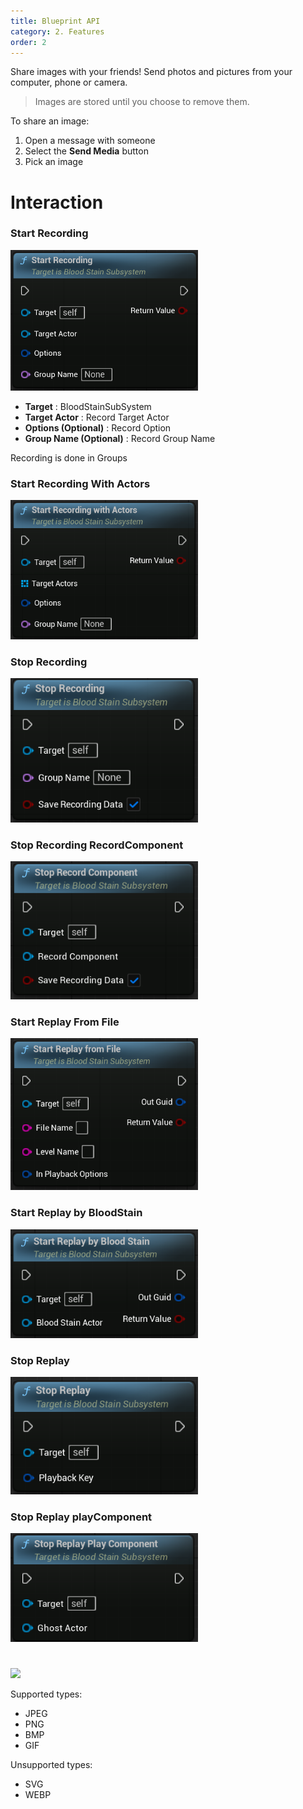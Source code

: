 ```yaml
---
title: Blueprint API
category: 2. Features
order: 2
---
```


Share images with your friends! Send photos and pictures from your computer, phone or camera.

> Images are stored until you choose to remove them.

To share an image:

1. Open a message with someone
2. Select the **Send Media** button
3. Pick an image

# Interaction


### Start Recording
<img src="../../images/StartRecording.png" width="300" />	

- <b>Target</b> : BloodStainSubSystem
- <b>Target Actor</b> : Record Target Actor
- <b>Options (Optional)</b> : Record Option
- <b>Group Name (Optional)</b> : Record Group Name

Recording is done in Groups


### Start Recording With Actors
<img src="../../images/StartRecordingWithActors.png" width="300" />	

### Stop Recording
<img src="../../images/StopRecording.png" width="300" />

### Stop Recording RecordComponent
<img src="../../images/StopRecordingRecordComponent.png" width="300" />

### Start Replay From File
<img src="../../images/StartReplayFromFile.png" width="300" />

### Start Replay by BloodStain
<img src="../../images/StartReplaybyBloodStain.png" width="300" />


### Stop Replay
<img src="../../images/StopReplay.png" width="300" />


### Stop Replay playComponent
<img src="../../images/StopReplayplayComponent.png" width="300" />

# 

![](//placehold.it/800x600)

Supported types:

* JPEG
* PNG
* BMP
* GIF

Unsupported types:

* SVG
* WEBP
